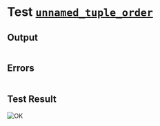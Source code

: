 # Test [`unnamed_tuple_order`](../doc/types/tuples.md#L38)

## Output

```,plain
```

## Errors

```,plain
```

## Test Result

![OK](../doc/types/.test/unnamed_tuple_order.png)
